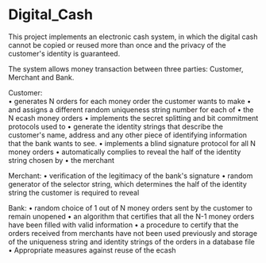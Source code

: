 # Digital_Cash
This project implements an electronic cash system, in which the digital cash cannot be copied or reused more than once and the privacy of the customer's identity is guaranteed.

The system allows money transaction between three parties: Customer, Merchant and
Bank.

Customer:\
• generates N orders for each money order the customer wants to make
• and assigns a different random uniqueness string number for each of
• the N ecash money orders
• implements the secret splitting and bit commitment protocols used to
• generate the identity strings that describe the customer's name, address and any
other piece of identifying information that the bank wants to see.
• implements a blind signature protocol for all N money orders
• automatically complies to reveal the half of the identity string chosen by
• the merchant

Merchant: 
• verification of the legitimacy of the bank's signature
• random generator of the selector string, which determines the half of the identity
string the customer is required to reveal

Bank: 
• random choice of 1 out of N money orders sent by the customer to remain unopened
• an algorithm that certifies that all the N-1 money orders have been filled with valid
information
• a procedure to certify that the orders received from merchants have not been used
previously and storage of the uniqueness string and identity strings of the orders in a
database file
• Appropriate measures against reuse of the ecash
